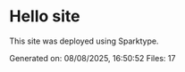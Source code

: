 # Hello site

This site was deployed using Sparktype.

Generated on: 08/08/2025, 16:50:52
Files: 17
